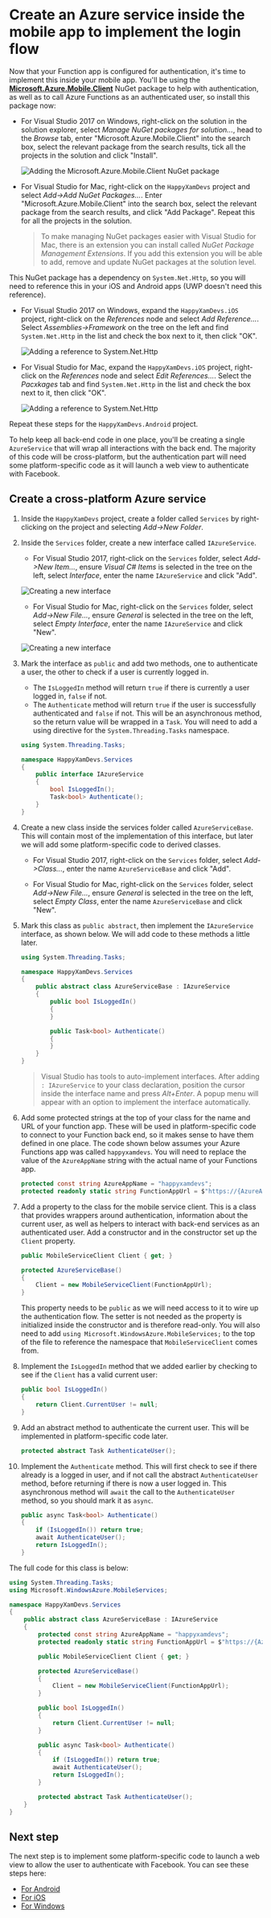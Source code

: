 # Create an Azure service inside the mobile app to implement the login flow

Now that your Function app is configured for authentication, it's time to implement this inside your mobile app. You'll be using the [__Microsoft.Azure.Mobile.Client__](https://www.nuget.org/packages/Microsoft.Azure.Mobile.Client/) NuGet package to help with authentication, as well as to call Azure Functions as an authenticated user, so install this package now:

* For Visual Studio 2017 on Windows, right-click on the solution in the solution explorer, select _Manage NuGet packages for solution..._, head to the _Browse_ tab, enter "Microsoft.Azure.Mobile.Client" into the search box, select the relevant package from the search results, tick all the projects in the solution and click "Install".

  ![Adding the Microsoft.Azure.Mobile.Client NuGet package](../Images/VS2017AddMobileClientNuget.png)

* For Visual Studio for Mac, right-click on the `HappyXamDevs` project and select _Add->Add NuGet Packages..._. Enter "Microsoft.Azure.Mobile.Client" into the search box, select the relevant package from the search results, and click "Add Package". Repeat this for all the projects in the solution.
  > To make managing NuGet packages easier with Visual Studio for Mac, there is an extension you can install called _NuGet Package Management Extensions_. If you add this extension you will be able to add, remove and update NuGet packages at the solution level.

This NuGet package has a dependency on `System.Net.Http`, so you will need to reference this in your iOS and Android apps (UWP doesn't need this reference).

* For Visual Studio 2017 on Windows, expand the `HappyXamDevs.iOS` project, right-click on the _References_ node and select _Add Reference..._. Select _Assemblies->Framework_ on the tree on the left and find `System.Net.Http` in the list and check the box next to it, then click "OK".

   ![Adding a reference to System.Net.Http](../Images/VS2017AddRefHttp.png)

* For Visual Studio for Mac, expand the `HappyXamDevs.iOS` project, right-click on the _References_ node and select _Edit References..._. Select the _Pacxkages_ tab and find `System.Net.Http` in the list and check the box next to it, then click "OK".

   ![Adding a reference to System.Net.Http](../Images/VSMAddRefHttp.png)

Repeat these steps for the `HappyXamDevs.Android` project.

To help keep all back-end code in one place, you'll be creating a single `AzureService` that will wrap all interactions with the back end. The majority of this code will be cross-platform, but the authentication part will need some platform-specific code as it will launch a web view to authenticate with Facebook.

<!-- TODO - add a diagram of login flow with a description. Mention about web view best practice as it hides credentials from the app, also can be used for saved passwords -->

## Create a cross-platform Azure service

1. Inside the `HappyXamDevs` project, create a folder called `Services` by right-clicking on the project and selecting _Add->New Folder_.

2. Inside the `Services` folder, create a new interface called `IAzureService`.

   * For Visual Studio 2017, right-click on the `Services` folder, select _Add->New Item..._, ensure _Visual C# Items_ is selected in the tree on the left, select _Interface_, enter the name `IAzureService` and click "Add".

   ![Creating a new interface](../Images/VS2017AddIAzureService.png)

   * For Visual Studio for Mac, right-click on the `Services` folder, select _Add->New File..._, ensure _General_ is selected in the tree on the left, select _Empty Interface_, enter the name `IAzureService` and click "New".

   ![Creating a new interface](../Images/VSMAddIAzureService.png)

3. Mark the interface as `public` and add two methods, one to authenticate a user, the other to check if a user is currently logged in.
   * The `IsLoggedIn` method will return `true` if there is currently a user logged in, `false` if not.
   * The `Authenticate` method will return `true` if the user is successfully authenticated and `false` if not. This will be an asynchronous method, so the return value will be wrapped in a `Task`. You will need to add a using directive for the `System.Threading.Tasks` namespace.

    ```cs
    using System.Threading.Tasks;

    namespace HappyXamDevs.Services
    {
        public interface IAzureService
        {
            bool IsLoggedIn();
            Task<bool> Authenticate();
        }
    }
    ```

4. Create a new class inside the services folder called `AzureServiceBase`. This will contain most of the implementation of this interface, but later we will add some platform-specific code to derived classes.

   * For Visual Studio 2017, right-click on the `Services` folder, select _Add->Class..._, enter the name `AzureServiceBase` and click "Add".

   * For Visual Studio for Mac, right-click on the `Services` folder, select _Add->New File..._, ensure _General_ is selected in the tree on the left, select _Empty Class_, enter the name `AzureServiceBase` and click "New".

5. Mark this class as `public abstract`, then implement the `IAzureService` interface, as shown below. We will add code to these methods a little later.

    ```cs
    using System.Threading.Tasks;

    namespace HappyXamDevs.Services
    {
        public abstract class AzureServiceBase : IAzureService
        {
            public bool IsLoggedIn()
            {
            }

            public Task<bool> Authenticate()
            {
            }
        }
    }
    ```

   > Visual Studio has tools to auto-implement interfaces. After adding `: IAzureService` to your class declaration, position the cursor inside the interface name and press _Alt+Enter_. A popup menu will appear with an option to implement the interface automatically.

6. Add some protected strings at the top of your class for the name and URL of your function app. These will be used in platform-specific code to connect to your Function back end, so it makes sense to have them defined in one place. The code shown below assumes your Azure Functions app was called `happyxamdevs`. You will need to replace the value of the `AzureAppName` string with the actual name of your Functions app.

    ```cs
    protected const string AzureAppName = "happyxamdevs";
    protected readonly static string FunctionAppUrl = $"https://{AzureAppName}.azurewebsites.net";
    ```

7. Add a property to the class for the mobile service client. This is a class that provides wrappers around authentication, information about the current user, as well as helpers to interact with back-end services as an authenticated user. Add a constructor and in the constructor set up the `Client` property.

    ```cs
    public MobileServiceClient Client { get; }

    protected AzureServiceBase()
    {
        Client = new MobileServiceClient(FunctionAppUrl);
    }
    ```

    This property needs to be `public` as we will need access to it to wire up the authentication flow. The setter is not needed as the property is initialized inside the constructor and is therefore read-only. You will also need to add `using Microsoft.WindowsAzure.MobileServices;` to the top of the file to reference the namespace that `MobileServiceClient` comes from.

8. Implement the `IsLoggedIn` method that we added earlier by checking to see if the `Client` has a valid current user:

    ```cs
    public bool IsLoggedIn()
    {
        return Client.CurrentUser != null;
    }
    ```

9. Add an abstract method to authenticate the current user. This will be implemented in platform-specific code later.

    ```cs
    protected abstract Task AuthenticateUser();
    ```

10. Implement the `Authenticate` method. This will first check to see if there already is a logged in user, and if not call the abstract `AuthenticateUser` method, before returning if there is now a user logged in. This asynchronous method will `await` the call to the `AuthenticateUser` method, so you should mark it as `async`.

    ```cs
    public async Task<bool> Authenticate()
    {
        if (IsLoggedIn()) return true;
        await AuthenticateUser();
        return IsLoggedIn();
    }
    ```

The full code for this class is below:

```cs
using System.Threading.Tasks;
using Microsoft.WindowsAzure.MobileServices;

namespace HappyXamDevs.Services
{
    public abstract class AzureServiceBase : IAzureService
    {
        protected const string AzureAppName = "happyxamdevs";
        protected readonly static string FunctionAppUrl = $"https://{AzureAppName}.azurewebsites.net";

        public MobileServiceClient Client { get; }

        protected AzureServiceBase()
        {
            Client = new MobileServiceClient(FunctionAppUrl);
        }

        public bool IsLoggedIn()
        {
            return Client.CurrentUser != null;
        }

        public async Task<bool> Authenticate()
        {
            if (IsLoggedIn()) return true;
            await AuthenticateUser();
            return IsLoggedIn();
        }

        protected abstract Task AuthenticateUser();
    }
}
```

## Next step

The next step is to implement some platform-specific code to launch a web view to allow the user to authenticate with Facebook. You can see these steps here:

* [For Android](./3_1-CreateAnAzureServiceInTheMobileAppDroid.md)
* [For iOS](./3_2-CreateAnAzureServiceInTheMobileAppIos.md)
* [For Windows](./3_3-CreateAnAzureServiceInTheMobileAppWin.md)
